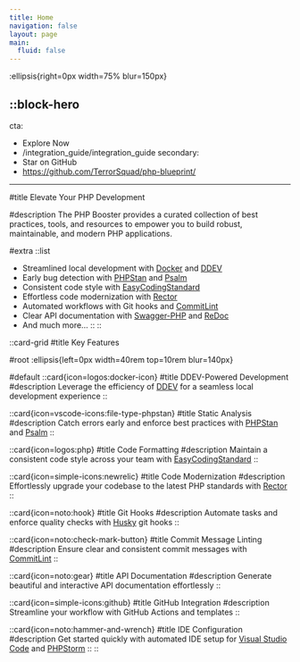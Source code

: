 ```yaml
---
title: Home
navigation: false
layout: page
main:
  fluid: false
---
```


:ellipsis{right=0px width=75% blur=150px}

::block-hero
---
cta:
  - Explore Now
  - /integration_guide/integration_guide
secondary:
  - Star on GitHub
  - https://github.com/TerrorSquad/php-blueprint/
---

#title
Elevate Your PHP Development

#description
The PHP Booster provides a curated collection of best practices, tools, and resources to empower you to build robust, maintainable, and modern PHP applications.

#extra
  ::list
  - Streamlined local development with [Docker](https://www.docker.com/) and [DDEV](https://www.ddev.com/)
  - Early bug detection with [PHPStan](https://phpstan.org/) and [Psalm](https://psalm.dev/)
  - Consistent code style with [EasyCodingStandard](https://github.com/easy-coding-standard/easy-coding-standard)
  - Effortless code modernization with [Rector](https://getrector.org/)
  - Automated workflows with Git hooks and [CommitLint](https://commitlint.js.org/)
  - Clear API documentation with [Swagger-PHP](https://zircote.github.io/swagger-php/) and [ReDoc](https://github.com/Redocly/redoc)
  - And much more...
  ::
::

::card-grid
#title
Key Features

#root
:ellipsis{left=0px width=40rem top=10rem blur=140px}

#default
  ::card{icon=logos:docker-icon}
  #title
  DDEV-Powered Development
  #description
  Leverage the efficiency of [DDEV](https://www.ddev.com/) for a seamless local development experience
  ::

  ::card{icon=vscode-icons:file-type-phpstan}
  #title
  Static Analysis
  #description
  Catch errors early and enforce best practices with [PHPStan](https://phpstan.org/) and [Psalm](https://psalm.dev/)
  ::

  ::card{icon=logos:php}
  #title
  Code Formatting
  #description
  Maintain a consistent code style across your team with [EasyCodingStandard](https://github.com/easy-coding-standard/easy-coding-standard)
  ::

  ::card{icon=simple-icons:newrelic}
  #title
  Code Modernization
  #description
  Effortlessly upgrade your codebase to the latest PHP standards with [Rector](https://getrector.org/)
  ::

  ::card{icon=noto:hook}
  #title
  Git Hooks
  #description
  Automate tasks and enforce quality checks with [Husky](https://typicode.github.io/husky/) git hooks
  ::

  ::card{icon=noto:check-mark-button}
  #title
  Commit Message Linting
  #description
  Ensure clear and consistent commit messages with [CommitLint](https://commitlint.js.org/)
  ::

  ::card{icon=noto:gear}
  #title
  API Documentation
  #description
  Generate beautiful and interactive API documentation effortlessly
  ::

  ::card{icon=simple-icons:github}
  #title
  GitHub Integration
  #description
  Streamline your workflow with GitHub Actions and templates
  ::

  ::card{icon=noto:hammer-and-wrench}
  #title
  IDE Configuration
  #description
  Get started quickly with automated IDE setup for [Visual Studio Code](https://code.visualstudio.com/) and [PHPStorm](https://www.jetbrains.com/phpstorm/)
  ::
::
